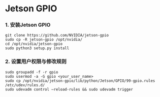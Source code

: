 # Jetson GPIO
### 1. 安装Jetson GPIO
```
git clone https://github.com/NVIDIA/jetson-gpio 
sudo cp -R jetson-gpio /opt/nvidia/ 
cd /opt/nvidia/jetson-gpio
sudo python3 setup.py install
```
### 2. 设置用户权限与修改规则
```
sudo groupadd -f -r gpio
sudo usermod -a -G gpio <your_user_name>
sudo cp /opt/nvidia/jetson-gpio/lib/python/Jetson/GPIO/99-gpio.rules   /etc/udev/rules.d/
sudo udevadm control –reload-rules && sudo udevadm trigger
```


